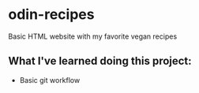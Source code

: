 # odin-recipes
Basic HTML website with my favorite vegan recipes  

## What I've learned doing this project:
- Basic git workflow
